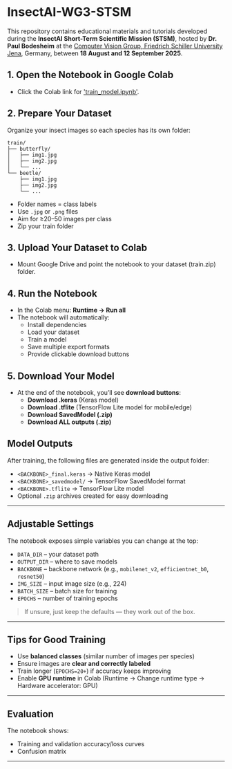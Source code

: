 # InsectAI-WG3-STSM

This repository contains educational materials and tutorials developed during the **InsectAI Short-Term Scientific Mission (STSM)**, hosted by **Dr. Paul Bodesheim** at the [Computer Vision Group, Friedrich Schiller University Jena](https://inf-cv.uni-jena.de/), Germany, between **18 August and 12 September 2025**.


## 1. Open the Notebook in Google Colab
   - Click the Colab link for ['train_model.ipynb'](https://colab.research.google.com/drive/15nQznMSMnyAkQyuxM7ZbdzXM_5f_9FMy?usp=sharing).  

## 2. Prepare Your Dataset  
   Organize your insect images so each species has its own folder:

```
train/
├── butterfly/
│   ├── img1.jpg
│   ├── img2.jpg
│   └── ...
└── beetle/
    ├── img1.jpg
    ├── img2.jpg
    └── ...
```
   
- Folder names = class labels  
- Use `.jpg` or `.png` files  
- Aim for ≥20–50 images per class
- Zip your train folder

## 3. Upload Your Dataset to Colab
- Mount Google Drive and point the notebook to your dataset (train.zip) folder.

## 4. Run the Notebook 
- In the Colab menu: **Runtime → Run all**  
- The notebook will automatically:  
  - Install dependencies  
  - Load your dataset  
  - Train a model  
  - Save multiple export formats  
  - Provide clickable download buttons  
## 5.  Download Your Model
- At the end of the notebook, you’ll see **download buttons**:  
  - **Download .keras** (Keras model)  
  - **Download .tflite** (TensorFlow Lite model for mobile/edge)  
  - **Download SavedModel (.zip)**  
  - **Download ALL outputs (.zip)**
## Model Outputs  

After training, the following files are generated inside the output folder:  

- `<BACKBONE>_final.keras` → Native Keras model  
- `<BACKBONE>_savedmodel/` → TensorFlow SavedModel format  
- `<BACKBONE>.tflite` → TensorFlow Lite model  
- Optional `.zip` archives created for easy downloading  

---

## Adjustable Settings  

The notebook exposes simple variables you can change at the top:  

- `DATA_DIR` – your dataset path  
- `OUTPUT_DIR` – where to save models  
- `BACKBONE` – backbone network (e.g., `mobilenet_v2`, `efficientnet_b0`, `resnet50`)  
- `IMG_SIZE` – input image size (e.g., 224)  
- `BATCH_SIZE` – batch size for training  
- `EPOCHS` – number of training epochs  

> If unsure, just keep the defaults — they work out of the box.  

---

## Tips for Good Training  

- Use **balanced classes** (similar number of images per species)  
- Ensure images are **clear and correctly labeled**  
- Train longer (`EPOCHS=20+`) if accuracy keeps improving  
- Enable **GPU runtime** in Colab (Runtime → Change runtime type → Hardware accelerator: GPU)  

---

## Evaluation  

The notebook shows:  
- Training and validation accuracy/loss curves   
- Confusion matrix 

---
